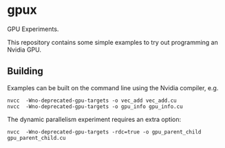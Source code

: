# gpux
GPU Experiments.

This repository contains some simple examples to try out programming an Nvidia GPU.

## Building

Examples can be built on the command line using the Nvidia compiler, e.g.
```
nvcc  -Wno-deprecated-gpu-targets -o vec_add vec_add.cu
nvcc  -Wno-deprecated-gpu-targets -o gpu_info gpu_info.cu
```
The dynamic parallelism experiment requires an extra option:
```
nvcc  -Wno-deprecated-gpu-targets -rdc=true -o gpu_parent_child gpu_parent_child.cu
```
